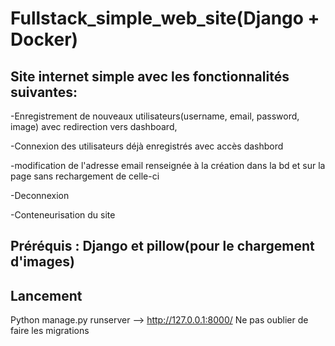 # Fullstack_simple_web_site(Django + Docker)

## Site internet simple avec les fonctionnalités suivantes:

-Enregistrement de nouveaux utilisateurs(username, email, password, image) avec redirection vers dashboard,

-Connexion des utilisateurs déjà enregistrés avec accès dashbord

-modification de l'adresse email renseignée à la création dans la bd et sur la page sans rechargement de celle-ci

-Deconnexion

-Conteneurisation du site


## Préréquis : Django et pillow(pour le chargement d'images)

## Lancement

Python manage.py runserver --> http://127.0.0.1:8000/
Ne pas oublier de faire les migrations


